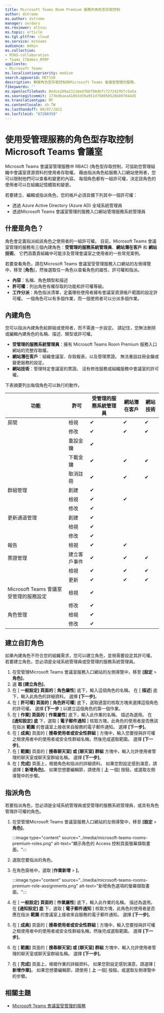 ```yaml
---
title: Microsoft Teams Room Premium 服務的角色型存取控制
author: dstrome
ms.author: dstrome
manager: serdars
ms.reviewer: altsou
ms.topic: article
ms.tgt.pltfrm: cloud
ms.service: msteams
audience: Admin
ms.collection:
- M365-collaboration
- Teams_ITAdmin_MTRP
appliesto:
- Microsoft Teams
ms.localizationpriority: medium
search.appverid: MET150
description: 瞭解角色型存取控制與Microsoft Teams 會議室管理的服務。
f1keywords: ''
ms.openlocfilehash: 0edce289a23116ed76bf984bfc72724295fc5a5a
ms.sourcegitcommit: 173bdbaea41893d39a951d79d050526b897044d5
ms.translationtype: MT
ms.contentlocale: zh-TW
ms.lasthandoff: 08/07/2022
ms.locfileid: "67268358"
---
```

# <a name="role-based-access-control-with-the-microsoft-teams-rooms-managed-service"></a>使用受管理服務的角色型存取控制Microsoft Teams 會議室

Microsoft Teams 會議室管理服務中 RBAC)  (角色型存取控制，可協助您管理組織中會議室資源資料的使用者存取權。 藉由指派角色給服務入口網站使用者，您可以限制他們可以查看和變更的內容。 每個角色都有一組許可權，決定該角色的使用者可以在組織記憶體取和變更。

若要建立、編輯或指派角色，您的帳戶必須具備下列其中一個許可權：

- 透過 Azure Active Directory (Azure AD) 全域系統管理員
- 透過Microsoft Teams 會議室管理的服務入口網站管理服務系統管理員

## <a name="what-is-a-role"></a>什麼是角色？

角色會定義指派給該角色之使用者的一組許可權。 目前，Microsoft Teams 會議室管理的服務有三個內建角色：**受管理的服務系統管理員**、**網站潛在客戶** 和 **網站技術**。 它們涵蓋貴組織中可能涉及管理會議室之使用者的一些常見案例。

若要查看角色，請在Microsoft Teams 會議室受管理服務入口網站的左側導覽中，移至 [**角色**]，然後選取任一角色以查看角色的屬性、許可權和指派。  

- **內容**：名稱、角色類型和描述
- **許可權**：列出角色有權存取的功能和許可權等級。
- **工作分派**：角色指派清單，定義哪些使用者擁有會議室資源帳戶範圍的設定許可權。 一個角色可以有多個作業，而一個使用者可以分派多個作業。

## <a name="built-in-roles"></a>內建角色

您可以指派內建角色給群組或使用者，而不需進一步設定。 請記住，您無法刪除或編輯內建角色的名稱、描述、類型或許可權。

- **受管理的服務系統管理員**：擁有 Microsoft Teams Room Premium 服務入口網站的完整存取權。
- **網站潛在客戶**：組織會議室、存取報表，以及管理票證。 無法重設註冊金鑰或變更服務的設定。  
- **網站技術**：管理特定會議室的票證。 沒有修改服務或組織服務中會議室的許可權。

下表摘要列出每個角色可以執行的動作。

|功能 |許可 |受管理的服務系統管理員  |網站潛在客戶  |網站技術  |
|---------|---------|---------|---------|---------|
|房間     |檢視        |&#10004;           |&#10004;           |&#10004;  |
|    |修改         |&#10004;           |&#10004;           |&#10004; |
|    |重設金鑰         |&#10004;           |         ||
|    |下載金鑰         |&#10004;           |&#10004;          |&#10004; |
|    |取消註冊         |&#10004;           |&#10004;           |&#10004; |
|群組管理   |創建         |&#10004;           |           ||
|    |檢視       |&#10004;          |&#10004;           ||
|    |修改         |&#10004;           |           ||
|更新通道管理    |創建         |&#10004;           |           ||
|    |檢視         |&#10004;           |           ||
|    |修改         |&#10004;           |           ||
|報告   |檢視        |&#10004;           |&#10004;           ||
|票證管理   |建立客戶事件         |&#10004;           |&#10004;           |&#10004;  |
|    |檢視         |&#10004;           |&#10004;           |&#10004;  |
|    |更新         |&#10004;           |&#10004;           |&#10004;  |
|Microsoft Teams 會議室受管理的服務設定    |檢視         |&#10004;           |         ||
|    |修改        |&#10004;           |         ||
|角色管理    |檢視         |&#10004;           |         ||
|    |修改         |&#10004;           |         ||

## <a name="create-a-custom-role"></a>建立自訂角色

如果內建角色不符合您的組織需求，您可以建立角色，並視需要設定其許可權。 若要建立角色，您必須是全域系統管理員或受管理的服務系統管理員。 

1. 在受管理Microsoft Teams 會議室服務入口網站的左側導覽中，移至 **[設定**  >  **角色]**。
2. 選 **取 [建立角色]**。
3. 在 [ **一般設定] 頁面的** [ **角色屬性**] 底下，輸入這個角色的名稱。 在 [ **描述**] 底下，輸入此角色的詳細資料。 選擇 **[下一步]**。
4. 在 [ **許可權] 頁面的** [ **角色許可權**] 底下，選取適當的核取方塊來選擇這個角色的許可權。 選擇 **[下一步** ] 以建立這個角色的第一個作業。
5. 在 [ **作業] 頁面的** [ **作業屬性**] 底下，輸入此作業的名稱。 描述為選用。 在 **[通知設定] 底** 下，選取 [ **電子郵件通知** ] 核取方塊，此角色的使用者是否應該在指派 **範圍** 的會議室上接收來自服務的電子郵件通知。 選擇 **[下一步]**。
6. 在 [ **成員]** 頁面的 [ **搜尋使用者或安全性群組** ] 方塊中，輸入您要授與許可權之租使用者中的使用者或安全性群組名稱，然後完成選取範圍。 選擇 **[下一步]**。 
7. 在 [ **範圍]** 頁面的 [ **搜尋聊天室] 或 [聊天室] 群組** 方塊中，輸入允許使用者管理的聊天室或聊天室群組名稱。 選擇 **[下一步]**。
8. 在 [ **完成]** 頁面上，檢閱角色和指派的詳細資料。 如果您對設定感到滿意，請選擇 [ **新增角色]**。 如果您想要編輯節，請使用 [ **上** 一個] 按鈕，或選取左側導覽中的步驟。  

## <a name="assign-a-role"></a>指派角色

若要指派角色，您必須是全域系統管理員或受管理的服務系統管理員，或具有角色管理許可權的角色。

1. 在受管理Microsoft Teams 會議室服務入口網站的左側導覽中，移至 **[設定**  >  **角色]**。

    :::image type="content" source="../media/microsoft-teams-rooms-premium-roles.png" alt-text="顯示角色的 Access 控制頁面螢幕擷取畫面。":::

2. 選取您要指派的角色。
3. 在角色窗格中，選取 [**作業新增**  >  **]**。

    :::image type="content" source="../media/microsoft-teams-rooms-premium-role-assignments.png" alt-text="新增角色選項的螢幕擷取畫面。":::

4. 在 [ **一般設定] 頁面的** [ **作業屬性**] 底下，輸入此作業的名稱。 描述為選用。 在 **[通知設定] 底** 下，選取 [ **電子郵件通知** ] 核取方塊，此角色的使用者是否應在指派 **範圍** 的會議室上接收來自服務的電子郵件通知。 選擇 **[下一步]**。 
5. 在 [ **成員]** 頁面的 [ **搜尋使用者或安全性群組** ] 方塊中，輸入您要授與許可權之租使用者中的使用者或安全性群組名稱，然後完成選取範圍。 選擇 **[下一步]**。 
6. 在 [ **範圍]** 頁面的 [ **搜尋聊天室] 或 [聊天室] 群組** 方塊中，輸入允許使用者管理的聊天室或聊天室群組名稱。 選擇 **[下一步]**。
7. 在 [ **完成]** 頁面上，檢閱作業的詳細資料。 如果您對設定感到滿意，請選擇 [ **新增作業]**。 如果您想要編輯節，請使用 [ **上** 一個] 按鈕，或選取左側導覽中的步驟。  

## <a name="related-topics"></a>相關主題

- [Microsoft Teams 會議室受管理的服務](microsoft-teams-rooms-premium.md)
